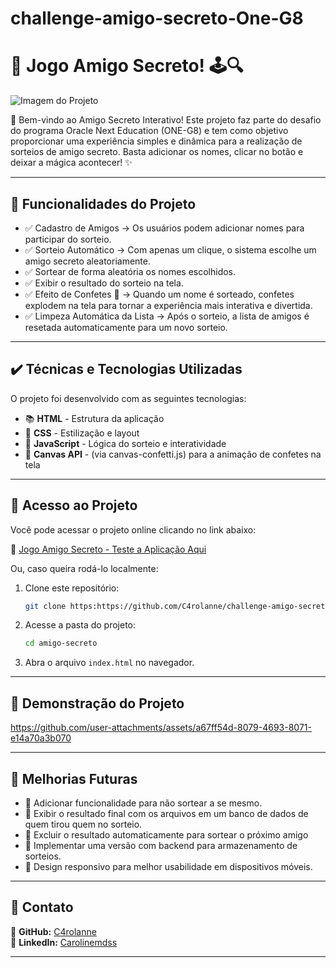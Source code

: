 # challenge-amigo-secreto-One-G8

# 🎉 Jogo Amigo Secreto! 🕹️🔍

![Imagem do Projeto](https://drive.google.com/uc?id=19YaImkFEXi2gh22NNCV49mAA6hjI7T_8)


🎉 Bem-vindo ao Amigo Secreto Interativo!
Este projeto faz parte do desafio do programa Oracle Next Education (ONE-G8) e tem como objetivo proporcionar uma experiência simples e dinâmica para a realização de sorteios de amigo secreto.
Basta adicionar os nomes, clicar no botão e deixar a mágica acontecer! ✨

---

## 🔨 Funcionalidades do Projeto

- ✅ Cadastro de Amigos → Os usuários podem adicionar nomes para participar do sorteio.
- ✅ Sorteio Automático → Com apenas um clique, o sistema escolhe um amigo secreto aleatoriamente.
- ✅ Sortear de forma aleatória os nomes escolhidos.
- ✅ Exibir o resultado do sorteio na tela.
- ✅ Efeito de Confetes 🎊 → Quando um nome é sorteado, confetes explodem na tela para tornar a experiência mais interativa e divertida.
- ✅ Limpeza Automática da Lista → Após o sorteio, a lista de amigos é resetada automaticamente para um novo sorteio.






---

## ✔️ Técnicas e Tecnologias Utilizadas

O projeto foi desenvolvido com as seguintes tecnologias:

- 📚 **HTML** - Estrutura da aplicação
- 🎨 **CSS** - Estilização e layout 
- 📜 **JavaScript** - Lógica do sorteio e interatividade 
- 📌 **Canvas API** - (via canvas-confetti.js) para a animação de confetes na tela

---

## 📁 Acesso ao Projeto

Você pode acessar o projeto online clicando no link abaixo:

🔗 [Jogo Amigo Secreto - Teste a Aplicação Aqui](#)

Ou, caso queira rodá-lo localmente:

1. Clone este repositório:
   ```bash
   git clone https:https://github.com/C4rolanne/challenge-amigo-secreto-One-G8.git
   ```
2. Acesse a pasta do projeto:
   ```bash
   cd amigo-secreto
   ```
3. Abra o arquivo `index.html` no navegador.

---

## 🎥 Demonstração do Projeto



https://github.com/user-attachments/assets/a67ff54d-8079-4693-8071-e14a70a3b070


---

## 📌 Melhorias Futuras


- 🔹 Adicionar funcionalidade para não sortear a se mesmo.
- 🔹 Exibir o resultado final com os arquivos em um banco de dados de quem tirou quem no sorteio.
- 🔹 Excluir o resultado automaticamente para sortear o próximo amigo
- 🔹 Implementar uma versão com backend para armazenamento de sorteios.
- 🔹 Design responsivo para melhor usabilidade em dispositivos móveis. 



---

## 📄 Contato

📧 **GitHub:** [C4rolanne](https://github.com/C4rolanne)  
🔗 **LinkedIn:** [Carolinemdss](https://www.linkedin.com/in/carolinemdss/)



---




